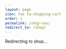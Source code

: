 ```yaml
---
layout: page
icon: fas fa-shopping-cart
order: 1
permalink: /shop-nav/
redirect_to: /shop/
---
```


Redirecting to shop...

<script>
  window.location.href = "{{ '/shop/' | relative_url }}";
</script>
